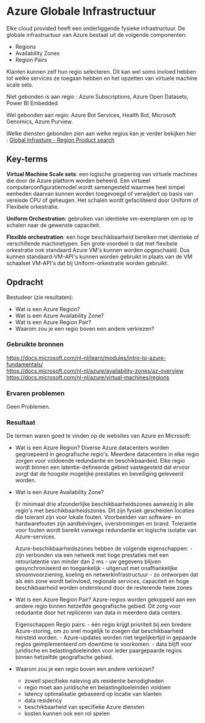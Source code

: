 # Azure Globale Infrastructuur
Elke cloud provided heeft een onderliggende fysieke infrastructuur. De globale infrastructuur van Azure bestaat uit de volgende componenten:
-   Regions
-   Availability Zones
-   Region Pairs

Klanten kunnen zelf hun regio selecteren. Dit kan wel soms invloed hebben tot welke services ze toegaan hebben en het opzetten van virtuele machine scale sets.

Niet gebonden is aan regio : Azure Subscriptions, Azure Open Datasets, Power BI Embedded.  

Wel gebonden aan regio: Azure Bot Services, Health Bot, Microsoft Genomics, Azure Purview.

Welke diensten gebonden zien aan welke regios kan je verder bekijken hier : [Global Infrasture - Region Product search](https://azure.microsoft.com/en-us/global-infrastructure/services/?products=all)  

## Key-terms
**Virtual Machine Scale sets**: een logische groepering van virtuele machines die door de Azure platform worden beheerd. Een virtueel computerconfiguratiemodel wordt samengesteld waarmee heel simpel eenheden daarvan kunnen worden toegevoegd of verwijdert op basis van vereisde CPU of geheugen. Het schalen wordt gefaciliteerd door Uniform of Flexibele orkestratie.

**Uniform Orchestration**: gebruiken van identieke vm-exemplaren om op te schalen naar de gewenste capaciteit.

**Flexible orchestration**: een hoge beschikbaarheid bereiken met identieke of verschillende machinetypen. Een grote voordeel is dat met flexibele orkestratie ook standaard Azure VM's kunnen worden opgeschaald. Dus kunnen standaard-VM-API's kunnen worden gebruikt in plaats van de VM schaalset VM-API's dat bij Uniform-orkestratie worden gebruikt.

## Opdracht
Bestudeer (zie resultaten):
-	Wat is een Azure Region?
-	Wat is een Azure Availability Zone?
-	Wat is een Azure Region Pair?
-	Waarom zou je een regio boven een andere verkiezen?


### Gebruikte bronnen
https://docs.microsoft.com/nl-nl/learn/modules/intro-to-azure-fundamentals/  
https://docs.microsoft.com/nl-nl/azure/availability-zones/az-overview  
https://docs.microsoft.com/nl-nl/azure/virtual-machines/regions  

### Ervaren problemen
Geen Problemen. 

### Resultaat
De termen waren goed te vinden op de websites van Azure en Microsoft:

-   Wat is een Azure Region?
    Diverse Azure datacenters worden gegroepeerd in geografische regio's. Meerdere datacenters in elke regio zorgen voor voldoende redundantie en beschikbaardeid.
    Elke regio wordt binnen een latentie-defineerde gebied vastegesteld dat ervoor zorgt dat de hoogste mogelijke prestaties en beveiliging geleveerd worden.

-   Wat is een Azure Availability Zone?

    Er minimaal drie afzonderlijke beschikbaarheidszones aanwezig in alle regio's met beschikbaarheidszones. 
    Dit zijn fysiek gescheiden locaties die tolerant zijn voor lokale fouten. Voorbeelden van software- en hardwarefouten zijn aardbevingen, overstromingen en brand. Tolerantie voor fouten wordt bereikt vanwege redundantie en logische isolatie van Azure-services. 

    Azure-beschikbaarheidszones hebben de volgende eigenschappen:
        -   zijn verbonden via een netwerk met hoge prestaties met een retourlatentie van minder dan 2 ms
        -   uw gegevens blijven gesynchroniseerd en toegankelijk
        -   uitgerust met onafhankelijke stroomvoorziening, koeling en netwerkinfrastructuur
        -   zo ontworpen dat als één zone wordt beïnvloed, regionale services, capaciteit en hoge beschikbaarheid worden ondersteund door de resterende twee zones

-   Wat is een Azure Region Pair?
    Azure-regios worden gekoppeld aan een andere regio binnen hetzelfde geografische gebied. Dit zorg voor redudantie door het repliceren van data in meerdere data centers.
    
    Eigenschappen Regio pairs:
        -   één regio krijgt prioriteit bij een bredere Azure-storing, om zo snel mogelijk te zoegen dat beschikbaarheid hersteld worden.
        -   Azure-updates worden niet tegelijkertijd in gepaarde regios geimplementeerd om downtime te voorkomen.
        -   data blijft voor juridische en belastingdoeleinden voor ieder paargepaarde regios binnen hetzelfde geografische gebied.

-   Waarom zou je een regio boven een andere verkiezen?  
    -   zowell specifieke naleving als residentie benodigheden
    -   regio moet aan juridische en belastingdoeleinden voldoen
    -   latency optimalisatie gebaseerd op locatie van klanten
    -   data residency
    -   beschikbaarheid van specifieke Azure diensten
    -   kosten kunnen ook een rol spelen
